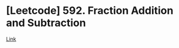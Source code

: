 # [Leetcode] 592. Fraction Addition and Subtraction

[Link](https://leetcode.com/problems/fraction-addition-and-subtraction/)


